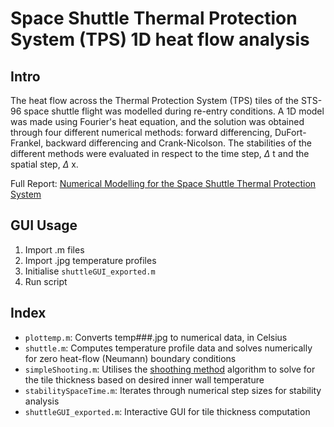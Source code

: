 # Space Shuttle Thermal Protection System (TPS) 1D heat flow analysis

## Intro

The heat flow across the Thermal Protection System (TPS) tiles of the STS-96 space shuttle flight was modelled during re-entry conditions. A 1D model was made using Fourier's heat equation, and the solution was obtained through four different numerical methods: forward differencing, DuFort-Frankel, backward differencing and Crank-Nicolson. The stabilities of the different methods were evaluated in respect to the time step, $\Delta$ t and the spatial step, $\Delta$ x.

Full Report: [Numerical Modelling for the Space Shuttle Thermal Protection System](https://drive.google.com/open?id=1kwTSqLOmcTZutzBV3HRwvM4YdvGdByE6)

## GUI Usage

1) Import .m files
2) Import .jpg temperature profiles
2) Initialise `shuttleGUI_exported.m`
3) Run script

## Index

- `plottemp.m`: Converts temp###.jpg to numerical data, in Celsius
- `shuttle.m`: Computes temperature profile data and solves numerically for zero heat-flow (Neumann) boundary conditions
- `simpleShooting.m`: Utilises the [shoothing method](https://en.wikipedia.org/wiki/Shooting_method) algorithm to solve for the tile thickness based on desired inner wall temperature
- `stabilitySpaceTime.m`: Iterates through numerical step sizes for stability analysis
- `shuttleGUI_exported.m`: Interactive GUI for tile thickness computation
